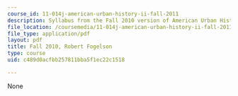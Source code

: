 ```yaml
---
course_id: 11-014j-american-urban-history-ii-fall-2011
description: Syllabus from the Fall 2010 version of American Urban History II.
file_location: /coursemedia/11-014j-american-urban-history-ii-fall-2011/c489d0acfbb257811bba5f1ec22c1518_MIT11_014JF11_syllf10.pdf
file_type: application/pdf
layout: pdf
title: Fall 2010, Robert Fogelson
type: course
uid: c489d0acfbb257811bba5f1ec22c1518

---
```

None